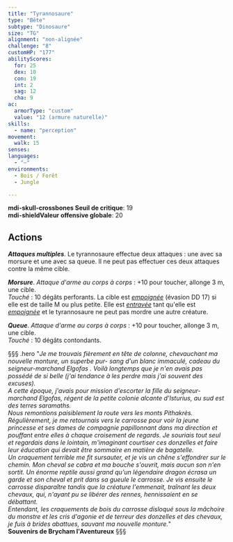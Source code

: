 ```yaml
---
title: "Tyrannosaure"
type: "Bête"
subtype: "Dinosaure"
size: "TG"
alignment: "non-alignée"
challenge: "8"
customHP: "177"
abilityScores:
  for: 25
  dex: 10
  con: 19
  int: 2
  sag: 12
  cha: 9
ac:
  armorType: "custom"
  value: "12 (armure naturelle)"
skills:
  - name: "perception"
movement:
  walk: 15
senses:
languages:
  - "—"
environments:
  - Bois / Forêt
  - Jungle

---
```

**<v-icon>mdi-skull-crossbones</v-icon> Seuil de critique**: 19            
**<v-icon>mdi-shield</v-icon>Valeur offensive globale**: 20      
## Actions
_**Attaques multiples**_. Le tyrannosaure effectue deux attaques : une avec sa morsure et une avec sa queue. Il ne peut pas effectuer ces deux attaques contre la même cible.

_**Morsure**_. _Attaque d'arme au corps à corps_ : +10 pour toucher, allonge 3 m, une cible.  
_Touché_ : 10 dégâts perforants. La cible est [_empoignée_](/gerer-la-sante-du-personnage/#empoigne) (évasion DD 17) si elle est de taille M ou plus petite. Elle est [_entravée_](/gerer-la-sante-du-personnage/#entrave) tant qu'elle est [_empoignée_](/gerer-la-sante-du-personnage/#empoigne) et le tyrannosaure ne peut pas mordre une autre créature.

_**Queue**_. _Attaque d'arme au corps à corps_ : +10 pour toucher, allonge 3 m, une cible.  
_Touché_ : 10 dégâts contondants.

§§§ .hero
"*Je me trouvais fièrement en tête de colonne, chevauchant ma nouvelle monture, un superbe pur- sang d'un blanc immaculé, cadeau du seigneur-marchand Elgofas . Voilà longtemps que je n'en avais pas possédé de si belle (j'ai tendance à les perdre mais j'ai souvent des excuses).*  
*A cette époque, j'avais pour mission d'escorter la fille du seigneur-marchand Elgofas, régent de la petite colonie alcante d'Isturius, au sud est des terres saramaths.*  
*Nous remontions paisiblement la route vers les monts Pithakrès. Régulièrement, je me retournais vers le carrosse pour voir la jeune princesse et ses dames de compagnie papillonnant dans ma direction et pouffant entre elles à chaque croisement de regards. Je souriais tout seul et regardais dans le lointain, m'imaginant courtiser ces donzelles et faire leur éducation qui devait être sommaire en matière de bagatelle.*  
*Un craquement terrible me fit sursauter, et je vis un chêne s'effondrer sur le chemin. Mon cheval se cabra et ma bouche s'ouvrit, mais aucun son n'en sortit. Un énorme reptile aussi grand qu'un légendaire dragon écrasa un garde et son cheval et prit dans sa gueule le carrosse. Je vis ensuite le carrosse disparaître tandis que la créature l'emmenait, traînant les deux chevaux, qui, n'ayant pu se libérer des rennes, hennissaient en se débattant.*  
*Entendant, les craquements de bois du carrosse disloqué sous la mâchoire du monstre et les cris d'agonie et de terreur des donzelles et des chevaux, je fuis à brides abattues, sauvant ma nouvelle monture.*"     
**Souvenirs de Brycham l'Aventureux**
§§§
